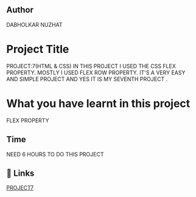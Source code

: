  ## Author 
 DABHOLKAR NUZHAT 
 
# Project Title
PROJECT:7(HTML & CSS)
IN THIS PROJECT I USED THE CSS FLEX PROPERTY.
MOSTLY I USED FLEX ROW  PROPERTY. IT'S A VERY EASY AND SIMPLE PROJECT AND YES IT IS MY SEVENTH PROJECT .



 # What you have learnt in this project
FLEX PROPERTY 

## Time
 NEED 6 HOURS TO DO THIS PROJECT

## 🔗 Links
[PROJECT7 ](https://project10ab.netlify.app/)
